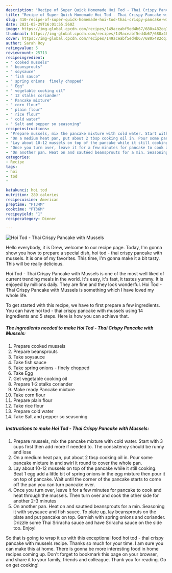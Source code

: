 ```yaml
---
description: "Recipe of Super Quick Homemade Hoi Tod - Thai Crispy Pancake with Mussels"
title: "Recipe of Super Quick Homemade Hoi Tod - Thai Crispy Pancake with Mussels"
slug: 410-recipe-of-super-quick-homemade-hoi-tod-thai-crispy-pancake-with-mussels
date: 2021-05-29T16:01:55.560Z
image: https://img-global.cpcdn.com/recipes/149aceabf5ed4b67/680x482cq70/hoi-tod-thai-crispy-pancake-with-mussels-recipe-main-photo.jpg
thumbnail: https://img-global.cpcdn.com/recipes/149aceabf5ed4b67/680x482cq70/hoi-tod-thai-crispy-pancake-with-mussels-recipe-main-photo.jpg
cover: https://img-global.cpcdn.com/recipes/149aceabf5ed4b67/680x482cq70/hoi-tod-thai-crispy-pancake-with-mussels-recipe-main-photo.jpg
author: Sarah Roy
ratingvalue: 5
reviewcount: 25713
recipeingredient:
- " cooked mussels"
- " beansprouts"
- " soysauce"
- " fish sauce"
- " spring onions  finely chopped"
- " Egg"
- " vegetable cooking oil"
- " 12 stalks coriander"
- " Pancake mixture"
- " corn flour"
- " plain flour"
- " rice flour"
- " cold water"
- " Salt and pepper so seasoning"
recipeinstructions:
- "Prepare mussels, mix the pancake mixture with cold water. Start with 3 cups first then add more if needed to. The consistency should be runny and lose"
- "On a medium heat pan, put about 2 tbsp cooking oil in. Pour some pancake mixture in and swirl it round to cover the whole pan."
- "Lay about 10-12 mussels on top of the pancake while it still cooking. Beat 1 egg add a little bit of spring onions in the egg mixture then pour it on top of pancake. Wait until the corner of the pancake starts to come off the pan you can turn pancake over."
- "Once you turn over, leave it for a few minutes for pancake to cook and heat through the mussels. Then turn over and cook the other side for another 2-3 minutes"
- "On another pan. Heat on and sautéed beansprouts for a min. Seasoning it with soysauce and fish sauce. To plate up, lay beansprouts on the plate and put pancake on top. Garnish with spring onions and coriander. Drizzle some Thai Sriracha sauce and have Sriracha sauce on the side too. Enjoy!"
categories:
- Recipe
tags:
- hoi
- tod
- 

katakunci: hoi tod  
nutrition: 289 calories
recipecuisine: American
preptime: "PT34M"
cooktime: "PT36M"
recipeyield: "1"
recipecategory: Dinner

---
```



![Hoi Tod - Thai Crispy Pancake with Mussels](https://img-global.cpcdn.com/recipes/149aceabf5ed4b67/680x482cq70/hoi-tod-thai-crispy-pancake-with-mussels-recipe-main-photo.jpg)

Hello everybody, it is Drew, welcome to our recipe page. Today, I'm gonna show you how to prepare a special dish, hoi tod - thai crispy pancake with mussels. It is one of my favorites. This time, I'm gonna make it a bit tasty. This will be really delicious.

Hoi Tod - Thai Crispy Pancake with Mussels is one of the most well liked of current trending meals in the world. It's easy, it's fast, it tastes yummy. It is enjoyed by millions daily. They are fine and they look wonderful. Hoi Tod - Thai Crispy Pancake with Mussels is something which I have loved my whole life.




To get started with this recipe, we have to first prepare a few ingredients. You can have hoi tod - thai crispy pancake with mussels using 14 ingredients and 5 steps. Here is how you can achieve that.

<!--inarticleads1-->

##### The ingredients needed to make Hoi Tod - Thai Crispy Pancake with Mussels:

1. Prepare  cooked mussels
1. Prepare  beansprouts
1. Take  soysauce
1. Take  fish sauce
1. Take  spring onions - finely chopped
1. Take  Egg
1. Get  vegetable cooking oil
1. Prepare  1-2 stalks coriander
1. Make ready  Pancake mixture
1. Take  corn flour
1. Prepare  plain flour
1. Take  rice flour
1. Prepare  cold water
1. Take  Salt and pepper so seasoning




<!--inarticleads2-->

##### Instructions to make Hoi Tod - Thai Crispy Pancake with Mussels:

1. Prepare mussels, mix the pancake mixture with cold water. Start with 3 cups first then add more if needed to. The consistency should be runny and lose
1. On a medium heat pan, put about 2 tbsp cooking oil in. Pour some pancake mixture in and swirl it round to cover the whole pan.
1. Lay about 10-12 mussels on top of the pancake while it still cooking. Beat 1 egg add a little bit of spring onions in the egg mixture then pour it on top of pancake. Wait until the corner of the pancake starts to come off the pan you can turn pancake over.
1. Once you turn over, leave it for a few minutes for pancake to cook and heat through the mussels. Then turn over and cook the other side for another 2-3 minutes
1. On another pan. Heat on and sautéed beansprouts for a min. Seasoning it with soysauce and fish sauce. To plate up, lay beansprouts on the plate and put pancake on top. Garnish with spring onions and coriander. Drizzle some Thai Sriracha sauce and have Sriracha sauce on the side too. Enjoy!




So that is going to wrap it up with this exceptional food hoi tod - thai crispy pancake with mussels recipe. Thanks so much for your time. I am sure you can make this at home. There is gonna be more interesting food in home recipes coming up. Don't forget to bookmark this page on your browser, and share it to your family, friends and colleague. Thank you for reading. Go on get cooking!
